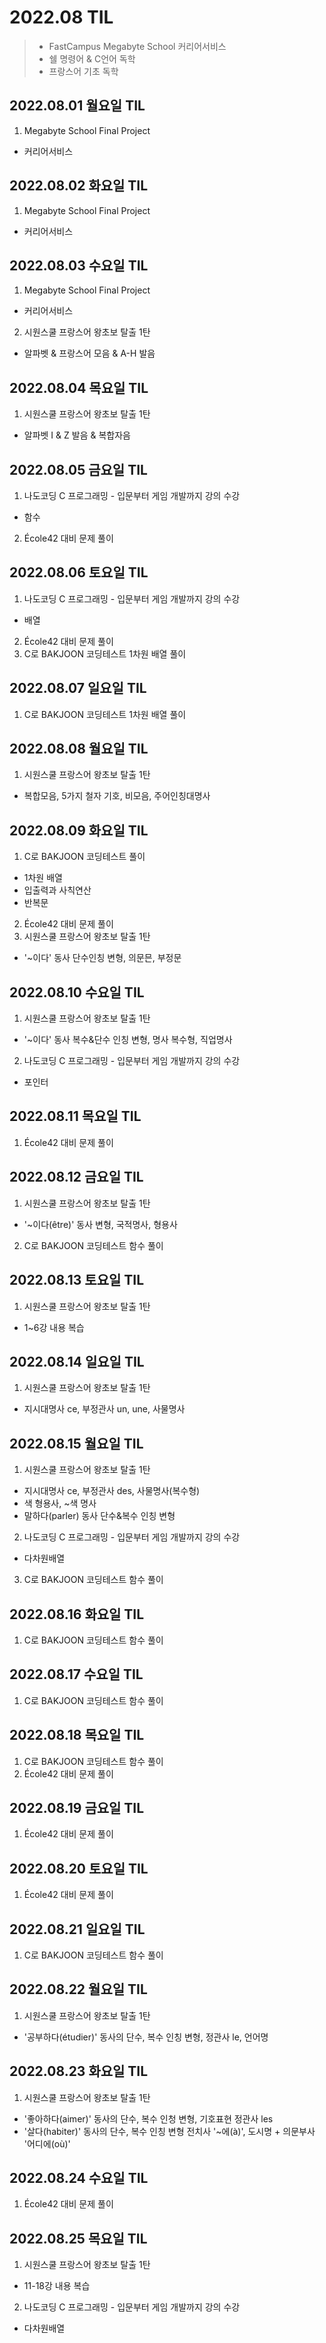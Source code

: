 # 2022.08 TIL
> - FastCampus Megabyte School 커리어서비스
> - 쉘 명령어 & C언어 독학
> - 프랑스어 기초 독학

## 2022.08.01 월요일 TIL
1. Megabyte School Final Project
  - 커리어서비스

## 2022.08.02 화요일 TIL
1. Megabyte School Final Project
  - 커리어서비스

## 2022.08.03 수요일 TIL
1. Megabyte School Final Project
  - 커리어서비스
2. 시원스쿨 프랑스어 왕초보 탈출 1탄
  - 알파벳 & 프랑스어 모음 & A-H 발음

## 2022.08.04 목요일 TIL
1. 시원스쿨 프랑스어 왕초보 탈출 1탄
  - 알파벳 I & Z 발음 & 복합자음

## 2022.08.05 금요일 TIL
1. 나도코딩 C 프로그래밍 - 입문부터 게임 개발까지 강의 수강
  - 함수
2. École42 대비 문제 풀이

## 2022.08.06 토요일 TIL
1. 나도코딩 C 프로그래밍 - 입문부터 게임 개발까지 강의 수강
  - 배열
2. École42 대비 문제 풀이
3. C로 BAKJOON 코딩테스트 1차원 배열 풀이

## 2022.08.07 일요일 TIL
1. C로 BAKJOON 코딩테스트 1차원 배열 풀이

## 2022.08.08 월요일 TIL
1. 시원스쿨 프랑스어 왕초보 탈출 1탄
 - 복합모음, 5가지 철자 기호, 비모음, 주어인칭대명사

## 2022.08.09 화요일 TIL
1. C로 BAKJOON 코딩테스트 풀이
  - 1차원 배열
  - 입출력과 사칙연산
  - 반복문
2. École42 대비 문제 풀이
3. 시원스쿨 프랑스어 왕초보 탈출 1탄
  - '~이다' 동사 단수인칭 변형, 의문믄, 부정문

## 2022.08.10 수요일 TIL
1. 시원스쿨 프랑스어 왕초보 탈출 1탄
  - '~이다' 동사 복수&단수 인칭 변형, 명사 복수형, 직업명사
2. 나도코딩 C 프로그래밍 - 입문부터 게임 개발까지 강의 수강
  - 포인터

## 2022.08.11 목요일 TIL
1. École42 대비 문제 풀이

## 2022.08.12 금요일 TIL
1. 시원스쿨 프랑스어 왕초보 탈출 1탄
  - '~이다(être)' 동사 변형, 국적명사, 형용사
2. C로 BAKJOON 코딩테스트 함수 풀이

## 2022.08.13 토요일 TIL
1. 시원스쿨 프랑스어 왕초보 탈출 1탄
  - 1~6강 내용 복습

## 2022.08.14 일요일 TIL
1. 시원스쿨 프랑스어 왕초보 탈출 1탄
  - 지시대명사 ce, 부정관사 un, une, 사물명사

## 2022.08.15 월요일 TIL
1. 시원스쿨 프랑스어 왕초보 탈출 1탄
  - 지시대명사 ce, 부정관사 des, 사물명사(복수형)
  - 색 형용사, ~색 명사 
  - 말하다(parler) 동사 단수&복수 인칭 변형
2. 나도코딩 C 프로그래밍 - 입문부터 게임 개발까지 강의 수강
  - 다차원배열
3. C로 BAKJOON 코딩테스트 함수 풀이

## 2022.08.16 화요일 TIL
1. C로 BAKJOON 코딩테스트 함수 풀이

## 2022.08.17 수요일 TIL
1. C로 BAKJOON 코딩테스트 함수 풀이

## 2022.08.18 목요일 TIL
1. C로 BAKJOON 코딩테스트 함수 풀이
2. École42 대비 문제 풀이

## 2022.08.19 금요일 TIL
1. École42 대비 문제 풀이

## 2022.08.20 토요일 TIL
1. École42 대비 문제 풀이

## 2022.08.21 일요일 TIL
1. C로 BAKJOON 코딩테스트 함수 풀이

## 2022.08.22 월요일 TIL
1. 시원스쿨 프랑스어 왕초보 탈출 1탄
- '공부하다(étudier)' 동사의 단수, 복수 인칭 변형, 정관사 le, 언어명	

## 2022.08.23 화요일 TIL
1. 시원스쿨 프랑스어 왕초보 탈출 1탄
- '좋아하다(aimer)' 동사의 단수, 복수 인청 변형, 기호표현 정관사 les
- '살다(habiter)' 동사의 단수, 복수 인칭 변형 전치사 '~에(à)', 도시명 + 의문부사 '어디에(où)'

## 2022.08.24 수요일 TIL
1. École42 대비 문제 풀이

## 2022.08.25 목요일 TIL
1. 시원스쿨 프랑스어 왕초보 탈출 1탄
  - 11-18강 내용 복습
2. 나도코딩 C 프로그래밍 - 입문부터 게임 개발까지 강의 수강
  - 다차원배열